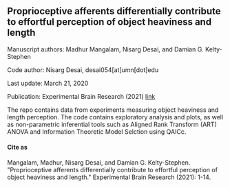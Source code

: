## Proprioceptive afferents differentially contribute to effortful perception of object heaviness and length

Manuscript authors: Madhur Mangalam, Nisarg Desai, and Damian G. Kelty-Stephen

Code author: Nisarg Desai, desai054[at]umn[dot]edu

Last update: March 21, 2020

Publication: Experimental Brain Research (2021) [link](https://link-springer-com.ezp2.lib.umn.edu/article/10.1007/s00221-021-06045-4)

The repo contains data from experiments measuring object heaviness and length perception. The code contains exploratory analysis and plots, as well as non-parametric inferential tools such as Aligned Rank Transform (ART) ANOVA and Information Theoretic Model Selction using QAICc. 

#### Cite as
Mangalam, Madhur, Nisarg Desai, and Damian G. Kelty-Stephen. "Proprioceptive afferents differentially contribute to effortful perception of object heaviness and length." Experimental Brain Research (2021): 1-14.
